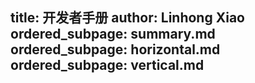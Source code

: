 title: 开发者手册
author: Linhong Xiao
ordered_subpage: summary.md
ordered_subpage: horizontal.md
ordered_subpage: vertical.md
---

